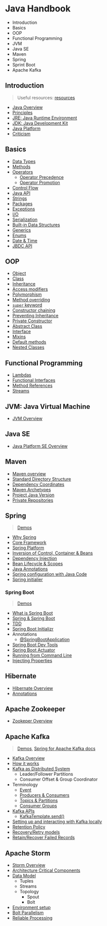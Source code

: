 # Java Handbook

* Introduction
* Basics
* OOP
* Functional Programming
* JVM
* Java SE
* Maven
* Spring
* Sprint Boot
* Apache Kafka

## Introduction

> Useful resources: [resources](resources/introduction)

* [Java Overview](intro/overview)
* [Principles](intro/principles)
* [JRE: Java Runtime Environment](intro/jre)
* [JDK: Java Development Kit](intro/jdk)
* [Java Platform](intro/platform)
* [Criticism](intro/criticism)

## Basics

* [Data Types](basics/data_types)
* [Methods](code/basics/methods)
* [Operators](code/basics/operators)
  * [Operator Precedence](basics/operators/precedence)
  * [Operator Promotion](basics/operators/promotion)
* [Control Flow](code/basics/control-flow)
* [Java API](basics/java_api/packages)
* [Strings](code/basics/strings)
* [Packages](basics/packages)
* [Exceptions](basics/exceptions)
* [I/O](basics/io)
* [Serialization](basics/serialization)
* [Built-in Data Structures](basics/data_structures)
* [Generics](basics/generics)
* [Enums](basics/enums)
* [Date & Time](basics/time)
* [JBDC API](basics/jbdc)

## OOP

* [Object](oop/object)
* [Class](oop/class)
* [Inheritance](code/basics/oop)
* [Access modifiers](oop/access-modifiers)
* [Polymorphism](code/basics/polymorphism)
* [Method overriding](oop/method-overriding)
* [`super` keyword](oop/super)
* [Constructor chaining](oop/constructor-chaining)
* [Preventing Inheritance](oop/preventing-inheritance)
* [Private Constructor](oop/private-constructor)
* [Abstract Class](oop/abstract-class)
* [Interface](oop/interface)
* [Mixins](oop/mixins)
* [Default methods](oop/default-methods)
* [Nested Classes](oop/nested-classes)

## Functional Programming

* [Lambdas](functional/lambdas)
* [Functional Interfaces](functional/interfaces)
* [Method References](functional/method-references)
* [Streams](functional/streams)

## JVM: Java Virtual Machine

* [JVM Overview](jvm/overview)

## Java SE

* [Java Platform SE Overview](jse/overview)

## Maven

* [Maven overview](maven/overview)
* [Standard Directory Structure](maven/dir-structure)
* [Dependency Coordinates](maven/dep-coord)
* [Maven Archetypes](maven/archetypes)
* [Project Java Version](maven/java-ver)
* [Private Repositories](maven/private-repos)

## Spring

> [Demos](spring/demos)

* [Why Spring](spring/why)
* [Core Framework](spring/core)
* [Spring Platform](spring/platform)
* [Inversion of Control, Container & Beans](spring/inversion-of-control)
* [Dependency Injection](spring/dependency-injection)
* [Bean Lifecycle & Scopes](spring/bean-scopes)
* [Java Annotations](spring/annotations)
* [Spring configuration with Java Code](spring/config-no-xml)
* [Spring initialier](http://start.spring.io)

### Spring Boot

> [Demos](spring-boot/demos)

* [What is Spring Boot](spring/spring-boot/overview)
* [Spring & Spring Boot](spring/spring-boot/differences)
* [TDD](spring/spring-boot/tdd)
* [Spring Boot Initializr](spring/spring-boot/initializr)
* Annotations
  * [@SpringBootApplication](spring/spring-boot/annotations/SpringBootApplication)
* [Spring Boot Dev Tools](spring/spring-boot/dev-tools)
* [Spring Boot Actuator](spring/spring-boot/actuator)
* [Running from Command Line](spring/spring-boot/command-line)
* [Injecting Properties](spring/spring-boot/injecting-properties)

## Hibernate

* [Hibernate Overview](hibernate/overview)
* [Annotations](hibernate/annotations)

## Apache Zookeeper

* [Zookeper Overview](zookeper/overview)

## Apache Kafka

> [Demos](kafka/demos), [Spring for Apache Kafka docs](https://docs.spring.io/spring-kafka/docs/current/reference/html/)

* [Kafka Overview](kafka/overview)
* [How it works](kafka/how-it-works)
* [Kafka as Distributed System](kafka/distributed)
  * Leader/Follower Partitions
  * Consumer Offset & Group Coordinator
* Terminology
  * [Event](kafka/event)
  * [Producers & Consumers](kafka/producers-consumers)
  * [Topics & Partitions](kafka/topics)
  * [Consumer Groups](kafka/consumer-groups)
* [Kafka APIs](kafka/apis)
  * [KafkaTemplate.send()](kafka/apis/send)
* [Setting up and interacting with Kafka locally](kafka/local)
* [Retention Policy](kafka/log-policies)
* [Recovery/Retry models](kafka/recovery-retry)
* [Retain/Recover Failed Records](kafka/retain-failed)

## Apache Storm

* [Storm Overview](storm/overview)
* [Architecture Critical Components](storm/critical-components)
* [Data Model](storm/data-model)
  * Tuples
  * Streams
  * Topology
    * Spout
    * Bolt
* [Environment setup](storm/setup)
* [Bolt Parallelism](storm/bolt-parallelism)
* [Reliable Processing](storm/reliable-processing)
